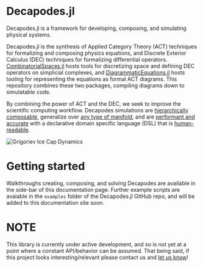 # Decapodes.jl

Decapodes.jl is a framework for developing, composing, and simulating physical systems.

Decapodes.jl is the synthesis of Applied Category Theory (ACT) techniques for formalizing and composing physics equations, and Discrete Exterior Calculus (DEC) techniques for formalizing differential operators.
[CombinatorialSpaces.jl](https://algebraicjulia.github.io/CombinatorialSpaces.jl/dev/) hosts tools for discretizing space and defining DEC operators on simplicial complexes, and [DiagrammaticEquations.jl](https://github.com/AlgebraicJulia/DiagrammaticEquations.jl) hosts tooling for representing the equations as formal ACT diagrams. This repository combines these two packages, compiling diagrams down to simulatable code.

By combining the power of ACT and the DEC, we seek to improve the scientific computing workflow. Decapodes simulations are [hierarchically composable](https://algebraicjulia.github.io/Decapodes.jl/dev/budyko_sellers_halfar/), generalize over [any type of manifold](https://algebraicjulia.github.io/Decapodes.jl/dev/ice_dynamics/), and are [performant and accurate](https://www.cise.ufl.edu/~luke.morris/cism.html) with a declarative domain specific language (DSL) that is [human-readable](https://algebraicjulia.github.io/Decapodes.jl/dev/klausmeier/#Model-Representation).

![Grigoriev Ice Cap Dynamics](https://algebraicjulia.github.io/Decapodes.jl/dev/grigoriev.gif)

# Getting started

Walkthroughs creating, composing, and solving Decapodes are available in the side-bar of this documentation page. Further example scripts are avaiable in the `examples` folder of the Decapodes.jl GitHub repo, and will be added to this documentation site soon.

# NOTE
This library is currently under active development, and so is not yet at a
point where a constant API/behavior can be assumed. That being said, if this
project looks interesting/relevant please contact us and
[let us know](https://www.algebraicjulia.org/#contributing)!
